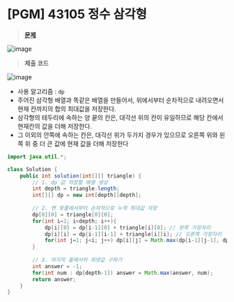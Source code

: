 # [PGM] 43105 정수 삼각형
> **[문제](https://school.programmers.co.kr/learn/courses/30/lessons/43105)**
> 
![image](https://user-images.githubusercontent.com/80896077/177792432-073e73fe-f04f-4545-b1b7-d158ca7bbf6c.png)

> **제출 코드**
> 
![image](https://user-images.githubusercontent.com/80896077/177792445-598a49d7-267c-44f3-8924-36bc0bf914f7.png)

- 사용 알고리즘 : `dp`
- 주어진 삼각형 배열과 똑같은 배열을 만들어서, 위에서부터 순차적으로 내려오면서 현재 칸까지의 합의 최대값을 저장한다.
- 삼각형의 테두리에 속하는 양 끝의 칸은, 대각선 위의 칸이 유일하므로 해당 칸에서 현재칸의 값을 더해 저장한다.
- 그 이외의 안쪽에 속하는 칸은, 대각선 위가 두가지 경우가 있으므로 오른쪽 위와 왼쪽 위 중 더 큰 값에 현재 값을 더해 저장한다

```java
import java.util.*;

class Solution {
    public int solution(int[][] triangle) {
        // 1. dp 값 저장할 배열 생성
        int depth = triangle.length;
        int[][] dp = new int[depth][depth];
        
        // 2. 맨 윗줄에서부터 순차적으로 누적 최대값 저장
        dp[0][0] = triangle[0][0];
        for(int i=1; i<depth; i++){
            dp[i][0] = dp[i-1][0] + triangle[i][0]; // 왼쪽 가장자리
            dp[i][i] = dp[i-1][i-1] + triangle[i][i]; // 오른쪽 가장자리
            for(int j=1; j<i; j++) dp[i][j] = Math.max(dp[i-1][j-1], dp[i-1][j]) + triangle[i][j]; // 안쪽
        }
        
        // 3. 마지막 줄에서의 최댓값 구하기
        int answer = -1;
        for(int num : dp[depth-1]) answer = Math.max(answer, num);
        return answer;
    }
}
```
